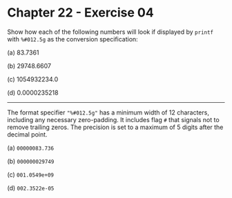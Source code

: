 # Chapter 22 - Exercise 04

Show how each of the following numbers will look if displayed by `printf` with `%#012.5g` as the conversion specification:

(a) 83.7361  

(b) 29748.6607  

(c) 1054932234.0  

(d) 0.0000235218  

---

The format specifier `"%#012.5g"` has a minimum width of 12 characters, including any necessary zero-padding. It includes flag `#` that signals not to remove trailing zeros. The precision is set to a maximum of 5 digits after the decimal point.

(a)
`00000083.736`  

(b)
`000000029749`  

(c)
`001.0549e+09`  

(d)
`002.3522e-05`  
